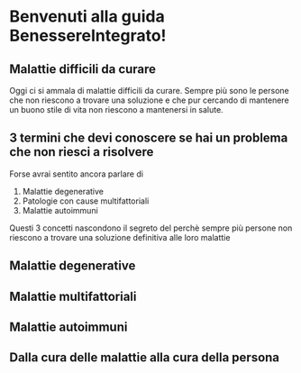 # Benvenuti alla guida BenessereIntegrato!

## Malattie difficili da curare

Oggi ci si ammala di malattie difficili da curare. Sempre più sono le persone che non riescono a trovare una soluzione e che pur cercando di mantenere un buono stile di vita non riescono a mantenersi in salute.



## 3 termini che devi conoscere se hai un problema che non riesci a risolvere

Forse avrai sentito ancora parlare di 

 1. Malattie degenerative
 2. Patologie con cause multifattoriali
 3. Malattie autoimmuni

Questi 3 concetti nascondono il segreto del perchè sempre più persone non riescono a trovare una soluzione definitiva alle loro malattie

## Malattie degenerative

## Malattie multifattoriali

## Malattie autoimmuni



## Dalla cura delle malattie alla cura della persona



 
<!--stackedit_data:
eyJoaXN0b3J5IjpbMjAyNzM2MTA4MV19
-->